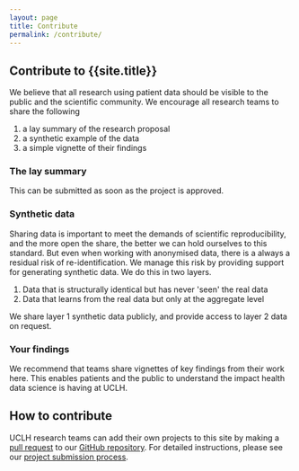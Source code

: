 ```yaml
---
layout: page
title: Contribute
permalink: /contribute/
---
```


## Contribute to {{site.title}}

We believe that all research using patient data should be visible to the public and the scientific community. We encourage all research teams to share the following

1. a lay summary of the research proposal
2. a synthetic example of the data
3. a simple vignette of their findings

### The lay summary

This can be submitted as soon as the project is approved.

### Synthetic data

Sharing data is important to meet the demands of scientific reproducibility, and the more open the share, the better we can hold ourselves to this standard. But even when working with anonymised data, there is a always a residual risk of re-identification. We manage this risk by providing support for generating synthetic data. We do this in two layers.

1. Data that is structurally identical but has never 'seen' the real data
2. Data that learns from the real data but only at the aggregate level 

We share layer 1 synthetic data publicly, and provide access to layer 2 data on request.

### Your findings

We recommend that teams share vignettes of key findings from their work here. This enables patients and the public to understand the impact health data science is having at UCLH.

## How to contribute

UCLH research teams can add their own projects to this site by making a [pull request](https://docs.github.com/articles/about-pull-requests) to our [GitHub repository](https://github.com/UCLH-Foundry/uclh-research-discovery). For detailed instructions, please see our [project submission process](./project_submission).
